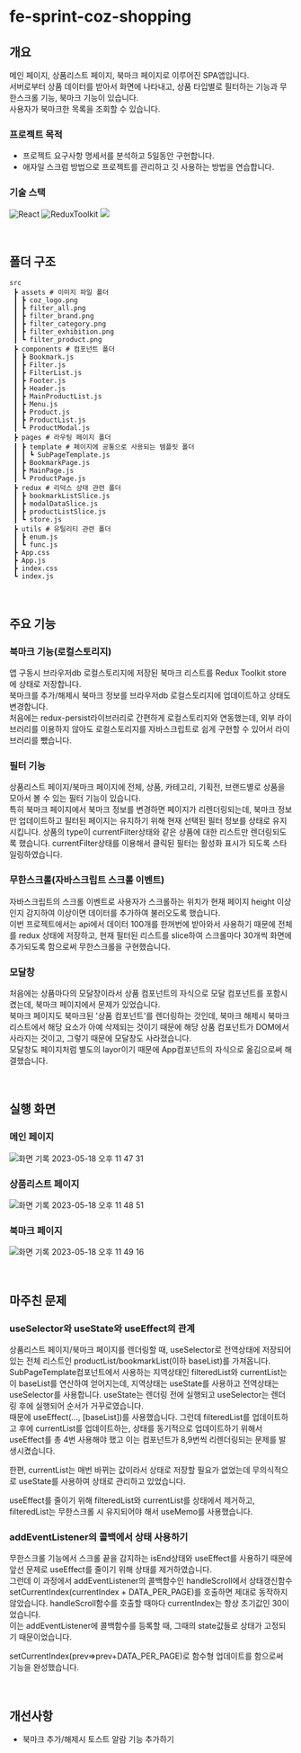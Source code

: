 # fe-sprint-coz-shopping

## 개요

메인 페이지, 상품리스트 페이지, 북마크 페이지로 이루어진 SPA앱입니다.  
서버로부터 상품 데이터를 받아서 화면에 나타내고, 상품 타입별로 필터하는 기능과 무한스크롤 기능, 북마크 기능이 있습니다.  
사용자가 북마크한 목록을 조회할 수 있습니다.

### 프로젝트 목적

- 프로젝트 요구사항 명세서를 분석하고 5일동안 구현합니다.
- 애자일 스크럼 방법으로 프로젝트를 관리하고 깃 사용하는 방법을 연습합니다.

### 기술 스택

![React](https://img.shields.io/badge/react-444444?style=for-the-badge&logo=react)
![ReduxToolkit](https://img.shields.io/badge/reduxtoolkit-764ABC?style=for-the-badge&logo=redux)
![](https://img.shields.io/badge/emotion-C43BAC?style=for-the-badge&logo=OpenJDK")

<br>

## 폴더 구조

```
src
 ┣ assets # 이미지 파일 폴더
 ┃ ┣ coz_logo.png
 ┃ ┣ filter_all.png
 ┃ ┣ filter_brand.png
 ┃ ┣ filter_category.png
 ┃ ┣ filter_exhibition.png
 ┃ ┗ filter_product.png
 ┣ components # 컴포넌트 폴더
 ┃ ┣ Bookmark.js
 ┃ ┣ Filter.js
 ┃ ┣ FilterList.js
 ┃ ┣ Footer.js
 ┃ ┣ Header.js
 ┃ ┣ MainProductList.js
 ┃ ┣ Menu.js
 ┃ ┣ Product.js
 ┃ ┣ ProductList.js
 ┃ ┗ ProductModal.js
 ┣ pages # 라우팅 페이지 폴더
 ┃ ┣ template # 페이지에 공통으로 사용되는 템플릿 폴더
 ┃ ┃ ┗ SubPageTemplate.js
 ┃ ┣ BookmarkPage.js
 ┃ ┣ MainPage.js
 ┃ ┗ ProductPage.js
 ┣ redux # 리덕스 상태 관련 폴더
 ┃ ┣ bookmarkListSlice.js
 ┃ ┣ modalDataSlice.js
 ┃ ┣ productListSlice.js
 ┃ ┗ store.js
 ┣ utils # 유틸리티 관련 폴더
 ┃ ┣ enum.js
 ┃ ┗ func.js
 ┣ App.css
 ┣ App.js
 ┣ index.css
 ┗ index.js
```

<br>

## 주요 기능

### 북마크 기능(로컬스토리지)

앱 구동시 브라우저db 로컬스토리지에 저장된 북마크 리스트를 Redux Toolkit store에 상태로 저장합니다.  
북마크를 추가/해제시 북마크 정보를 브라우저db 로컬스토리지에 업데이트하고 상태도 변경합니다.  
처음에는 redux-persist라이브러리로 간편하게 로컬스토리지와 연동했는데, 외부 라이브러리를 이용하지 않아도 로컬스토리지를 자바스크립트로 쉽게 구현할 수 있어서 라이브러리를 뺐습니다.

### 필터 기능

상품리스트 페이지/북마크 페이지에 전체, 상품, 카테고리, 기획전, 브랜드별로 상품을 모아서 볼 수 있는 필터 기능이 있습니다.  
특히 북마크 페이지에서 북마크 정보를 변경하면 페이지가 리렌더링되는데, 북마크 정보만 업데이트하고 필터된 페이지는 유지하기 위해 현재 선택된 필터 정보를 상태로 유지시킵니다. 상품의 type이 currentFilter상태와 같은 상품에 대한 리스트만 렌더링되도록 했습니다.
currentFilter상태를 이용해서 클릭된 필터는 활성화 표시가 되도록 스타일링하였습니다.

### 무한스크롤(자바스크립트 스크롤 이벤트)

자바스크립트의 스크롤 이벤트로 사용자가 스크롤하는 위치가 현재 페이지 height 이상인지 감지하여 이상이면 데이터를 추가하여 불러오도록 했습니다.  
이번 프로젝트에서는 api에서 데이터 100개를 한꺼번에 받아와서 사용하기 때문에 전체를 redux 상태에 저장하고, 현재 필터된 리스트를 slice하여 스크롤마다 30개씩 화면에 추가되도록 함으로써 무한스크롤을 구현했습니다.

### 모달창

처음에는 상품마다의 모달창이라서 상품 컴포넌트의 자식으로 모달 컴포넌트를 포함시켰는데, 북마크 페이지에서 문제가 있었습니다.  
북마크 페이지도 북마크된 '상품 컴포넌트'를 렌더링하는 것인데, 북마크 해제시 북마크 리스트에서 해당 요소가 아예 삭제되는 것이기 때문에 해당 상품 컴포넌트가 DOM에서 사라지는 것이고, 그렇기 때문에 모달창도 사라졌습니다.  
모달창도 페이지처럼 별도의 layor이기 때문에 App컴포넌트의 자식으로 옮김으로써 해결했습니다.

<br>

## 실행 화면

### 메인 페이지

![화면 기록 2023-05-18 오후 11 47 31](https://github.com/hahagarden/fe-sprint-coz-shopping/assets/88613455/d26816f2-504d-4a9a-97ed-a727fc242a4b)

### 상품리스트 페이지

![화면 기록 2023-05-18 오후 11 48 51](https://github.com/hahagarden/fe-sprint-coz-shopping/assets/88613455/435c6f0b-0445-4dd3-ace9-c689f1e20174)

### 북마크 페이지

![화면 기록 2023-05-18 오후 11 49 16](https://github.com/hahagarden/fe-sprint-coz-shopping/assets/88613455/6c1e6864-6134-4c7e-8a8f-05a590da18ef)

<br>

## 마주친 문제

### useSelector와 useState와 useEffect의 관계

상품리스트 페이지/북마크 페이지를 렌더링할 때, useSelector로 전역상태에 저장되어있는 전체 리스트인 productList/bookmarkList(이하 baseList)를 가져옵니다.  
SubPageTemplate컴포넌트에서 사용하는 지역상태인 filteredList와 currentList는 이 baseList를 연산하여 얻어지는데, 지역상태는 useState를 사용하고 전역상태는 useSelector를 사용합니다. useState는 렌더링 전에 실행되고 useSelector는 렌더링 후에 실행되어 순서가 거꾸로였습니다.  
때문에 useEffect(..., [baseList])를 사용했습니다.
그런데 filteredList를 업데이트하고 후에 currentList를 업데이트하는, 상태를 동기적으로 업데이트하기 위해서 useEffect를 총 4번 사용해야 했고 이는 컴포넌트가 8,9번씩 리렌더링되는 문제를 발생시켰습니다.

한편, currentList는 매번 바뀌는 값이라서 상태로 저장할 필요가 없었는데 무의식적으로 useState를 사용하여 상태로 관리하고 있었습니다.

useEffect를 줄이기 위해 filteredList와 currentList를 상태에서 제거하고, filteredList는 무한스크롤 시 유지되어야 해서 useMemo를 사용했습니다.

### addEventListener의 콜백에서 상태 사용하기

무한스크롤 기능에서 스크롤 끝을 감지하는 isEnd상태와 useEffect를 사용하기 때문에 앞선 문제로 useEffect를 줄이기 위해 상태를 제거하였습니다.  
그런데 이 과정에서 addEventListener의 콜백함수인 handleScroll에서 상태갱신함수 setCurrentIndex(currentIndex + DATA_PER_PAGE)를 호출하면 제대로 동작하지 않았습니다. handleScroll함수를 호출할 때마다 currentIndex는 항상 초기값인 30이었습니다.  
이는 addEventListener에 콜백함수를 등록할 때, 그때의 state값들로 상태가 고정되기 때문이었습니다.

setCurrentIndex(prev=>prev+DATA_PER_PAGE)로 함수형 업데이트를 함으로써 기능을 완성했습니다.

<br>

## 개선사항

- 북마크 추가/해제시 토스트 알람 기능 추가하기

